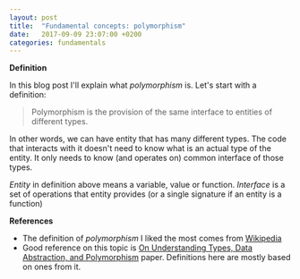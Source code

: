 ```yaml
---
layout: post
title:  "Fundamental concepts: polymorphism"
date:   2017-09-09 23:07:00 +0200
categories: fundamentals
---
```


**Definition**

In this blog post I'll explain what _polymorphism_ is. Let's start with a definition:

> Polymorphism is the provision of the same interface to entities of different types. 

In other words, we can have entity that has many different types. The code that interacts with it doesn't need to know what is an actual type of the entity. It only needs to know (and operates on) common interface of those types.

_Entity_ in definition above means a variable, value or function. _Interface_ is a set of operations that entity provides (or a single signature if an entity is a function)

**References**

* The definition of _polymorphism_ I liked the most comes from [Wikipedia](https://en.wikipedia.org/wiki/Polymorphism_(computer_science))
* Good reference on this topic is [On Understanding Types,
Data Abstraction, and Polymorphism](http://lucacardelli.name/Papers/OnUnderstanding.A4.pdf) paper. Definitions here are mostly based on ones from it.


